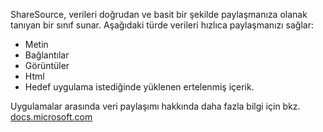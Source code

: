 ﻿ShareSource, verileri doğrudan ve basit bir şekilde paylaşmanıza olanak tanıyan bir sınıf sunar. Aşağıdaki türde verileri hızlıca paylaşmanızı sağlar:

  * Metin
  * Bağlantılar
  * Görüntüler
  * Html
  * Hedef uygulama istediğinde yüklenen ertelenmiş içerik.

Uygulamalar arasında veri paylaşımı hakkında daha fazla bilgi için bkz. 
[docs.microsoft.com](https://docs.microsoft.com/windows/uwp/app-to-app/share-data)